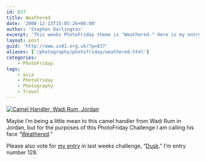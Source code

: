 ```yaml
---
id: 837
title: Weathered
date: '2008-12-13T15:05:26+00:00'
author: 'Stephen Darlington'
excerpt: 'This weeks PhotoFriday theme is "Weathered." Here is my entry.'
layout: post
guid: 'http://www.zx81.org.uk/?p=837'
aliases: ['/photography/photofriday/weathered.html']
categories:
    - PhotoFriday
tags:
    - asia
    - PhotoFriday
    - Photography
    - Travel
---
```


[![Camel Handler, Wadi Rum, Jordan](https://i0.wp.com/farm4.staticflickr.com/3782/10817484206_b095e18f05.jpg?resize=333%2C500)](http://www.flickr.com/photos/stephendarlington/10817484206/ "Camel Handler, Wadi Rum, Jordan by stephendarlington, on Flickr")

Maybe I’m being a little mean to this camel handler from Wadi Rum in Jordan, but for the purposes of this PhotoFriday Challenge I am calling his face “[Weathered](http://www.photofriday.com/archives/challenge/000833.php).”

Please also vote for [my entry](http://www.zx81.org.uk/photography/photofriday/dusk.html) in last weeks challenge, “[Dusk](http://www.photofriday.com/linkviewer.php?id=831).” I’m entry number 128.